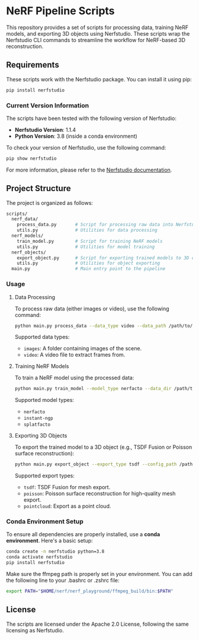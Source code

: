 # NeRF Pipeline Scripts

This repository provides a set of scripts for processing data, training NeRF models, and exporting 3D objects using Nerfstudio. These scripts wrap the Nerfstudio CLI commands to streamline the workflow for NeRF-based 3D reconstruction.

## Requirements

These scripts work with the Nerfstudio package. You can install it using pip:

```bash
pip install nerfstudio
```
### Current Version Information

The scripts have been tested with the following version of Nerfstudio:

- **Nerfstudio Version**: 1.1.4
- **Python Version**: 3.8 (inside a conda environment)

To check your version of Nerfstudio, use the following command:

```bash
pip show nerfstudio
```

For more information, please refer to the [Nerfstudio documentation](https://docs.nerf.studio/quickstart/installation.html).

## Project Structure

The project is organized as follows:

```bash
scripts/
  nerf_data/
    process_data.py       # Script for processing raw data into Nerfstudio format
    utils.py              # Utilities for data processing
  nerf_models/
    train_model.py        # Script for training NeRF models
    utils.py              # Utilities for model training
  nerf_objects/
    export_object.py      # Script for exporting trained models to 3D objects
    utils.py              # Utilities for object exporting
  main.py                 # Main entry point to the pipeline
```

### Usage

1. Data Processing

    To process raw data (either images or video), use the following command:

    ```bash
    python main.py process_data --data_type video --data_path /path/to/video --output_dir /path/to/processed_data
    ```

    Supported data types:

    - `images`: A folder containing images of the scene.
    - `video`: A video file to extract frames from.

2. Training NeRF Models

    To train a NeRF model using the processed data:

    ```bash
    python main.py train_model --model_type nerfacto --data_dir /path/to/processed_data --output_dir /path/to/model_output --num_epochs 20
    ```

    Supported model types:

    - `nerfacto`
    - `instant-ngp`
    - `splatfacto`

3. Exporting 3D Objects

    To export the trained model to a 3D object (e.g., TSDF Fusion or Poisson surface reconstruction):

    ```bash
    python main.py export_object --export_type tsdf --config_path /path/to/model/CONFIG.yml --output_dir /path/to/export_output
    ```

    Supported export types:

    - `tsdf`: TSDF Fusion for mesh export.
    - `poisson`: Poisson surface reconstruction for high-quality mesh export.
    - `pointcloud`: Export as a point cloud.

### Conda Environment Setup

To ensure all dependencies are properly installed, use a **conda environment**. Here's a basic setup:

```bash
conda create -n nerfstudio python=3.8
conda activate nerfstudio
pip install nerfstudio
```

Make sure the ffmpeg path is properly set in your environment. You can add the following line to your .bashrc or .zshrc file:

```bash
export PATH="$HOME/nerf/nerf_playground/ffmpeg_build/bin:$PATH"
```

## License

The scripts are licensed under the Apache 2.0 License, following the same licensing as Nerfstudio.
